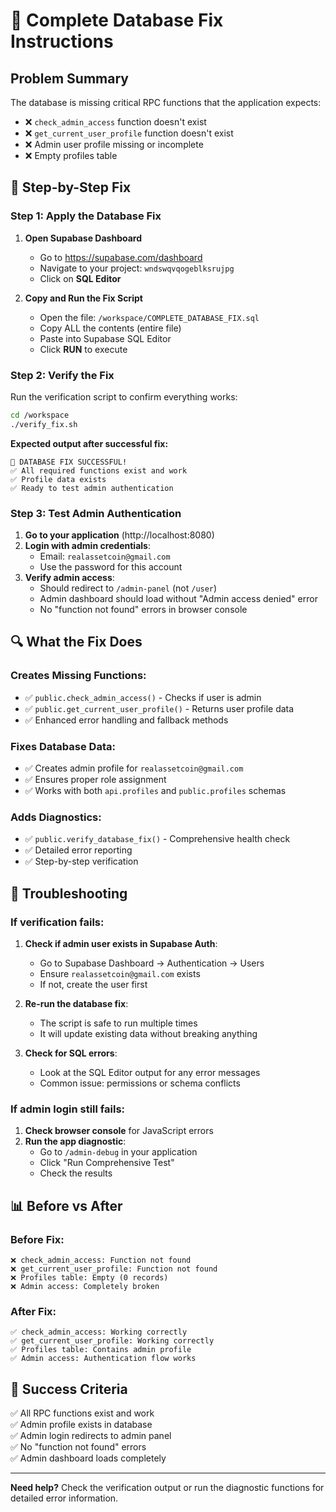 # 🔧 Complete Database Fix Instructions

## Problem Summary
The database is missing critical RPC functions that the application expects:
- ❌ `check_admin_access` function doesn't exist
- ❌ `get_current_user_profile` function doesn't exist  
- ❌ Admin user profile missing or incomplete
- ❌ Empty profiles table

## 🚀 Step-by-Step Fix

### Step 1: Apply the Database Fix
1. **Open Supabase Dashboard**
   - Go to https://supabase.com/dashboard
   - Navigate to your project: `wndswqvqogeblksrujpg`
   - Click on **SQL Editor**

2. **Copy and Run the Fix Script**
   - Open the file: `/workspace/COMPLETE_DATABASE_FIX.sql`
   - Copy ALL the contents (entire file)
   - Paste into Supabase SQL Editor
   - Click **RUN** to execute

### Step 2: Verify the Fix
Run the verification script to confirm everything works:

```bash
cd /workspace
./verify_fix.sh
```

**Expected output after successful fix:**
```
🎉 DATABASE FIX SUCCESSFUL!
✅ All required functions exist and work
✅ Profile data exists
✅ Ready to test admin authentication
```

### Step 3: Test Admin Authentication
1. **Go to your application** (http://localhost:8080)
2. **Login with admin credentials**:
   - Email: `realassetcoin@gmail.com`
   - Use the password for this account
3. **Verify admin access**:
   - Should redirect to `/admin-panel` (not `/user`)
   - Admin dashboard should load without "Admin access denied" error
   - No "function not found" errors in browser console

## 🔍 What the Fix Does

### Creates Missing Functions:
- ✅ `public.check_admin_access()` - Checks if user is admin
- ✅ `public.get_current_user_profile()` - Returns user profile data
- ✅ Enhanced error handling and fallback methods

### Fixes Database Data:
- ✅ Creates admin profile for `realassetcoin@gmail.com`
- ✅ Ensures proper role assignment
- ✅ Works with both `api.profiles` and `public.profiles` schemas

### Adds Diagnostics:
- ✅ `public.verify_database_fix()` - Comprehensive health check
- ✅ Detailed error reporting
- ✅ Step-by-step verification

## 🚨 Troubleshooting

### If verification fails:
1. **Check if admin user exists in Supabase Auth**:
   - Go to Supabase Dashboard → Authentication → Users
   - Ensure `realassetcoin@gmail.com` exists
   - If not, create the user first

2. **Re-run the database fix**:
   - The script is safe to run multiple times
   - It will update existing data without breaking anything

3. **Check for SQL errors**:
   - Look at the SQL Editor output for any error messages
   - Common issue: permissions or schema conflicts

### If admin login still fails:
1. **Check browser console** for JavaScript errors
2. **Run the app diagnostic**:
   - Go to `/admin-debug` in your application
   - Click "Run Comprehensive Test"
   - Check the results

## 📊 Before vs After

### Before Fix:
```
❌ check_admin_access: Function not found
❌ get_current_user_profile: Function not found  
❌ Profiles table: Empty (0 records)
❌ Admin access: Completely broken
```

### After Fix:
```
✅ check_admin_access: Working correctly
✅ get_current_user_profile: Working correctly
✅ Profiles table: Contains admin profile
✅ Admin access: Authentication flow works
```

## 🎯 Success Criteria

✅ All RPC functions exist and work  
✅ Admin profile exists in database  
✅ Admin login redirects to admin panel  
✅ No "function not found" errors  
✅ Admin dashboard loads completely  

---

**Need help?** Check the verification output or run the diagnostic functions for detailed error information.